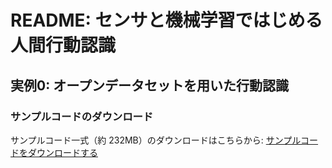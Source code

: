 # README: センサと機械学習ではじめる人間行動認識

## 実例0: オープンデータセットを用いた行動認識

### サンプルコードのダウンロード
サンプルコード一式（約 232MB）のダウンロードはこちらから:
[サンプルコードをダウンロードする](https://yutaka-arakawa.sakura.ne.jp/)
